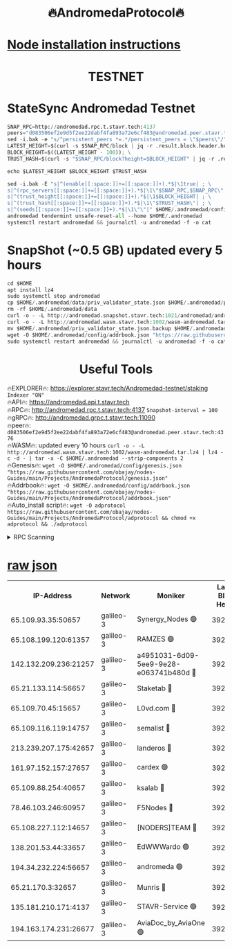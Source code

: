 <h1 align="center"> 🔥AndromedaProtocol🔥</h1>

[Node installation instructions](https://github.com/obajay/nodes-Guides/tree/main/Projects/AndromedaProtocol)
=

<h1 align="center"> TESTNET</h1>

# StateSync Andromedad Testnet
```python
SNAP_RPC=http://andromedad.rpc.t.stavr.tech:4137
peers="d083506ef2e9d5f2ee22dabf4fa893a72e6cf483@andromedad.peer.stavr.tech:4376"
sed -i.bak -e "s/^persistent_peers *=.*/persistent_peers = \"$peers\"/" $HOME/.andromedad/config/config.toml
LATEST_HEIGHT=$(curl -s $SNAP_RPC/block | jq -r .result.block.header.height); \
BLOCK_HEIGHT=$((LATEST_HEIGHT - 100)); \
TRUST_HASH=$(curl -s "$SNAP_RPC/block?height=$BLOCK_HEIGHT" | jq -r .result.block_id.hash)

echo $LATEST_HEIGHT $BLOCK_HEIGHT $TRUST_HASH

sed -i.bak -E "s|^(enable[[:space:]]+=[[:space:]]+).*$|\1true| ; \
s|^(rpc_servers[[:space:]]+=[[:space:]]+).*$|\1\"$SNAP_RPC,$SNAP_RPC\"| ; \
s|^(trust_height[[:space:]]+=[[:space:]]+).*$|\1$BLOCK_HEIGHT| ; \
s|^(trust_hash[[:space:]]+=[[:space:]]+).*$|\1\"$TRUST_HASH\"| ; \
s|^(seeds[[:space:]]+=[[:space:]]+).*$|\1\"\"|" $HOME/.andromedad/config/config.toml
andromedad tendermint unsafe-reset-all --home $HOME/.andromedad
systemctl restart andromedad && journalctl -u andromedad -f -o cat
```
# SnapShot (~0.5 GB) updated every 5 hours
```python
cd $HOME
apt install lz4
sudo systemctl stop andromedad
cp $HOME/.andromedad/data/priv_validator_state.json $HOME/.andromedad/priv_validator_state.json.backup
rm -rf $HOME/.andromedad/data
curl -o - -L http://andromedad.snapshot.stavr.tech:1021/andromedad/andromedad-snap.tar.lz4 | lz4 -c -d - | tar -x -C $HOME/.andromedad --strip-components 2
curl -o - -L http://andromedad.wasm.stavr.tech:1002/wasm-andromedad.tar.lz4 | lz4 -c -d - | tar -x -C $HOME/.andromedad --strip-components 2
mv $HOME/.andromedad/priv_validator_state.json.backup $HOME/.andromedad/data/priv_validator_state.json
wget -O $HOME/.andromedad/config/addrbook.json "https://raw.githubusercontent.com/obajay/nodes-Guides/main/Projects/AndromedaProtocol/addrbook.json"
sudo systemctl restart andromedad && journalctl -u andromedad -f -o cat
```
 <h1 align="center"> Useful Tools</h1>

🔥EXPLORER🔥:    https://explorer.stavr.tech/Andromedad-testnet/staking            `Indexer "ON"` \
🔥API🔥:         https://andromedad.api.t.stavr.tech \
🔥RPC🔥:         http://andromedad.rpc.t.stavr.tech:4137                  `Snapshot-interval = 100` \
🔥gRPC🔥:        http://andromedad.grpc.t.stavr.tech:11090 \
🔥peer🔥:        `d083506ef2e9d5f2ee22dabf4fa893a72e6cf483@andromedad.peer.stavr.tech:4376` \
🔥WASM🔥: updated every 10 hours `curl -o - -L http://andromedad.wasm.stavr.tech:1002/wasm-andromedad.tar.lz4 | lz4 -c -d - | tar -x -C $HOME/.andromedad --strip-components 2` \
🔥Genesis🔥: `wget -O $HOME/.andromedad/config/genesis.json "https://raw.githubusercontent.com/obajay/nodes-Guides/main/Projects/AndromedaProtocol/genesis.json"` \
🔥Addrbook🔥: `wget -O $HOME/.andromedad/config/addrbook.json "https://raw.githubusercontent.com/obajay/nodes-Guides/main/Projects/AndromedaProtocol/addrbook.json"` \
🔥Auto_install script🔥: `wget -O adprotocol https://raw.githubusercontent.com/obajay/nodes-Guides/main/Projects/AndromedaProtocol/adprotocol && chmod +x adprotocol && ./adprotocol`



<details>
<summary>RPC Scanning</summary>

<h2 align="center"> We scan nodes in real time every 4 hours. And we provide the final result of RPC endpoints.
We cannot influence the operation of these nodes in any way. </h2>


```python
If Voting Power is higher than 0 --> then the Node is a validator of the network and may be subject to attack and be a potential threat to the chain.
```
```python
We marked such validators with a red symbol
```

</details>

[raw json](https://rpc-check.androt.stavr.tech/androt/rpcandrot_result.json)
=

<table><tr><th>IP-Address</th><th>Network</th><th>Moniker</th><th>Latest Block Height</th><th>Earliest Block Height</th><th>Catching Up</th><th>Voting Power</th><th>Scan Time</th></tr><tr><td>65.109.93.35:50657</td><td>galileo-3</td><td>Synergy_Nodes 🟢</td><td>3929751</td><td>0</td><td>False</td><td>0</td><td>2023-11-23T00:47:51.798084716UTC</td></tr><tr><td>65.108.199.120:61357</td><td>galileo-3</td><td>RAMZES 🟢</td><td>3929748</td><td>1</td><td>False</td><td>0</td><td>2023-11-23T00:47:33.656474936UTC</td></tr><tr><td>142.132.209.236:21257</td><td>galileo-3</td><td>a4951031-6d09-5ee9-9e28-e063741b480d 🔴</td><td>3929750</td><td>1</td><td>False</td><td>3</td><td>2023-11-23T00:47:46.962325249UTC</td></tr><tr><td>65.21.133.114:56657</td><td>galileo-3</td><td>Staketab 🔴</td><td>3929751</td><td>90001</td><td>False</td><td>2</td><td>2023-11-23T00:47:52.703457450UTC</td></tr><tr><td>65.109.70.45:15657</td><td>galileo-3</td><td>L0vd.com 🔴</td><td>3929751</td><td>659001</td><td>False</td><td>3</td><td>2023-11-23T00:47:51.437164202UTC</td></tr><tr><td>65.109.116.119:14757</td><td>galileo-3</td><td>semalist 🔴</td><td>3929747</td><td>2228721</td><td>False</td><td>1318</td><td>2023-11-23T00:47:26.210990832UTC</td></tr><tr><td>213.239.207.175:42657</td><td>galileo-3</td><td>landeros 🔴</td><td>3929745</td><td>2642001</td><td>False</td><td>72</td><td>2023-11-23T00:47:14.027309789UTC</td></tr><tr><td>161.97.152.157:27657</td><td>galileo-3</td><td>cardex 🟢</td><td>3929751</td><td>2945323</td><td>False</td><td>0</td><td>2023-11-23T00:47:52.368016723UTC</td></tr><tr><td>65.109.88.254:40657</td><td>galileo-3</td><td>ksalab 🔴</td><td>3929747</td><td>3000356</td><td>False</td><td>31919</td><td>2023-11-23T00:47:27.215376407UTC</td></tr><tr><td>78.46.103.246:60957</td><td>galileo-3</td><td>F5Nodes 🔴</td><td>3929751</td><td>3057001</td><td>False</td><td>24</td><td>2023-11-23T00:47:52.074439499UTC</td></tr><tr><td>65.108.227.112:14657</td><td>galileo-3</td><td>[NODERS]TEAM 🔴</td><td>3929745</td><td>3176323</td><td>False</td><td>959616</td><td>2023-11-23T00:47:14.358562703UTC</td></tr><tr><td>138.201.53.44:33657</td><td>galileo-3</td><td>EdWWWardo 🟢</td><td>3929524</td><td>3406335</td><td>False</td><td>0</td><td>2023-11-23T00:47:18.844078086UTC</td></tr><tr><td>194.34.232.224:56657</td><td>galileo-3</td><td>andromeda 🟢</td><td>3929747</td><td>3829747</td><td>False</td><td>0</td><td>2023-11-23T00:47:26.543824301UTC</td></tr><tr><td>65.21.170.3:32657</td><td>galileo-3</td><td>Munris 🔴</td><td>3929749</td><td>3829749</td><td>False</td><td>411</td><td>2023-11-23T00:47:40.543232848UTC</td></tr><tr><td>135.181.210.171:4137</td><td>galileo-3</td><td>STAVR-Service 🟢</td><td>3929747</td><td>3927801</td><td>False</td><td>0</td><td>2023-11-23T00:47:26.891173329UTC</td></tr><tr><td>194.163.174.231:26677</td><td>galileo-3</td><td>AviaDoc_by_AviaOne 🟢</td><td>3929749</td><td>3928001</td><td>False</td><td>0</td><td>2023-11-23T00:47:40.164445795UTC</td></tr></table>
